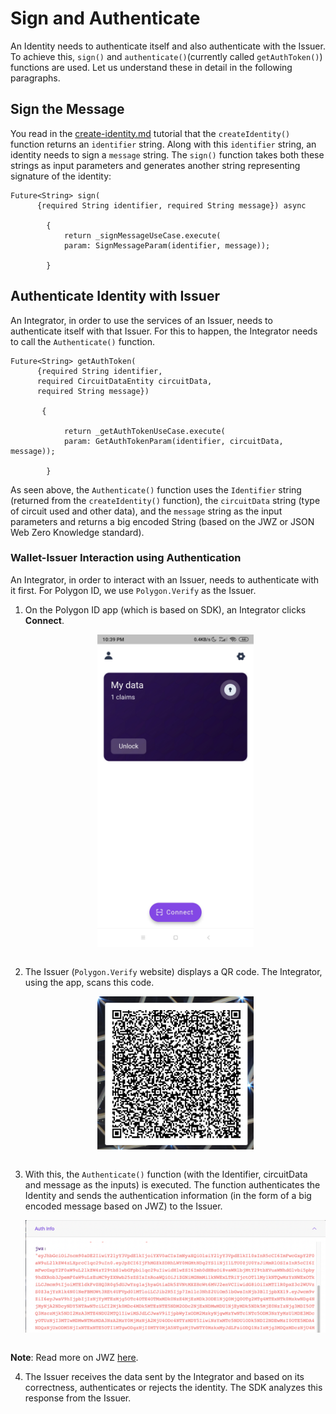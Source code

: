 # Sign and Authenticate 

An Identity needs to authenticate itself and also authenticate with the Issuer. To achieve this, `sign()` and `authenticate()`(currently called `getAuthToken()`) functions are used. Let us understand these in detail in the following paragraphs.

## Sign the Message

You read in the [create-identity.md](./wallet/wallet-sdk-core-functionality/identity-wallet/create-identity.md) tutorial that the `createIdentity()` function returns an `identifier` string. Along with this `identifier` string, an identity needs to sign a `message` string. The `sign()` function takes both these strings as input parameters and generates another string representing signature of the identity:

```
Future<String> sign(
      {required String identifier, required String message}) async 

        {
            return _signMessageUseCase.execute(
            param: SignMessageParam(identifier, message));

        }
```    
## Authenticate Identity with Issuer

An Integrator, in order to use the services of an Issuer, needs to authenticate itself with that Issuer. For this to happen, the Integrator needs to call the `Authenticate()` function. 

```
Future<String> getAuthToken(
      {required String identifier,
      required CircuitDataEntity circuitData,
      required String message}) 
      
       {

            return _getAuthTokenUseCase.execute(
            param: GetAuthTokenParam(identifier, circuitData, message));

        }
```

As seen above, the `Authenticate()` function uses the `Identifier` string (returned from the `createIdentity()` function), the `circuitData` string (type of circuit used and other data), and the `message` string as the input parameters and returns a big encoded String (based on the JWZ or JSON Web Zero Knowledge standard). 

### Wallet-Issuer Interaction using Authentication

An Integrator, in order to interact with an Issuer, needs to authenticate with it first. For Polygon ID, we use `Polygon.Verify` as the Issuer. 

1.  On the Polygon ID app (which is based on SDK), an Integrator clicks **Connect**. 

    <div align="center">
    <img src= "./imgs/polygonid-wallet-connect.png" align="center" width="250"/>
    </div>

    <br>

2.  The Issuer (`Polygon.Verify` website) displays a QR code. The Integrator, using the app, scans this code.

    <div align="center">
    <img src= "./imgs/issuer-qr-code-scan.png" align="center" width="250"/>
    </div>

    <br>


3.  With this, the `Authenticate()` function (with the Identifier, circuitData and message as the inputs) is executed. The function authenticates the Identity and sends the authentication information (in the form of a big encoded message based on JWZ) to the Issuer.

    <div align="center">
    <img src= "./imgs/jwz.png" align="center" width="500"/>
    </div>

    <br>

**Note**: Read more on JWZ [here](https://github.com/0xPolygonID/tutorials/blob/main/mkdocs/docs/wallet/wallet-sdk-core-functionality/proof-generation/JWZ.md).

4. The Issuer receives the data sent by the Integrator and based on its correctness, authenticates or rejects the identity. The SDK analyzes this response from the Issuer. 





